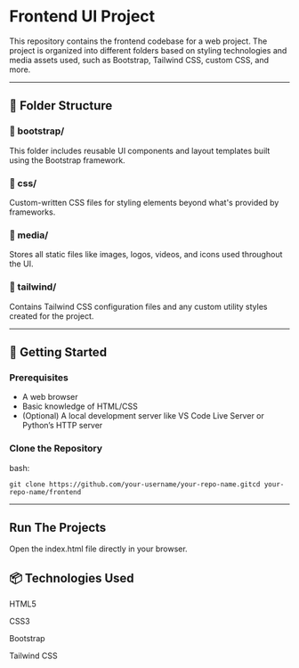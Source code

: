 # Frontend UI Project

This repository contains the frontend codebase for a web project. The project is organized into different folders based on styling technologies and media assets used, such as Bootstrap, Tailwind CSS, custom CSS, and more.

---

## 📁 Folder Structure


### 🔹 bootstrap/
This folder includes reusable UI components and layout templates built using the Bootstrap framework.

### 🔹 css/
Custom-written CSS files for styling elements beyond what's provided by frameworks.

### 🔹 media/
Stores all static files like images, logos, videos, and icons used throughout the UI.

### 🔹 tailwind/
Contains Tailwind CSS configuration files and any custom utility styles created for the project.

---


## 🚀 Getting Started

### Prerequisites
- A web browser
- Basic knowledge of HTML/CSS
- (Optional) A local development server like VS Code Live Server or Python’s HTTP server

### Clone the Repository

bash:

    git clone https://github.com/your-username/your-repo-name.gitcd your-repo-name/frontend

---

## Run The Projects

Open the index.html file directly in your browser.


## 📦 Technologies Used

HTML5

CSS3

Bootstrap

Tailwind CSS